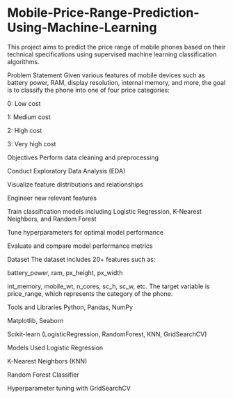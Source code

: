 # Mobile-Price-Range-Prediction-Using-Machine-Learning
This project aims to predict the price range of mobile phones based on their technical specifications using supervised machine learning classification algorithms.

Problem Statement
Given various features of mobile devices such as battery power, RAM, display resolution, internal memory, and more, the goal is to classify the phone into one of four price categories:

0: Low cost

1: Medium cost

2: High cost

3: Very high cost

Objectives
Perform data cleaning and preprocessing

Conduct Exploratory Data Analysis (EDA)

Visualize feature distributions and relationships

Engineer new relevant features

Train classification models including Logistic Regression, K-Nearest Neighbors, and Random Forest

Tune hyperparameters for optimal model performance

Evaluate and compare model performance metrics

Dataset
The dataset includes 20+ features such as:

battery_power, ram, px_height, px_width

int_memory, mobile_wt, n_cores, sc_h, sc_w, etc.
The target variable is price_range, which represents the category of the phone.

Tools and Libraries
Python, Pandas, NumPy

Matplotlib, Seaborn

Scikit-learn (LogisticRegression, RandomForest, KNN, GridSearchCV)

Models Used
Logistic Regression

K-Nearest Neighbors (KNN)

Random Forest Classifier

Hyperparameter tuning with GridSearchCV
